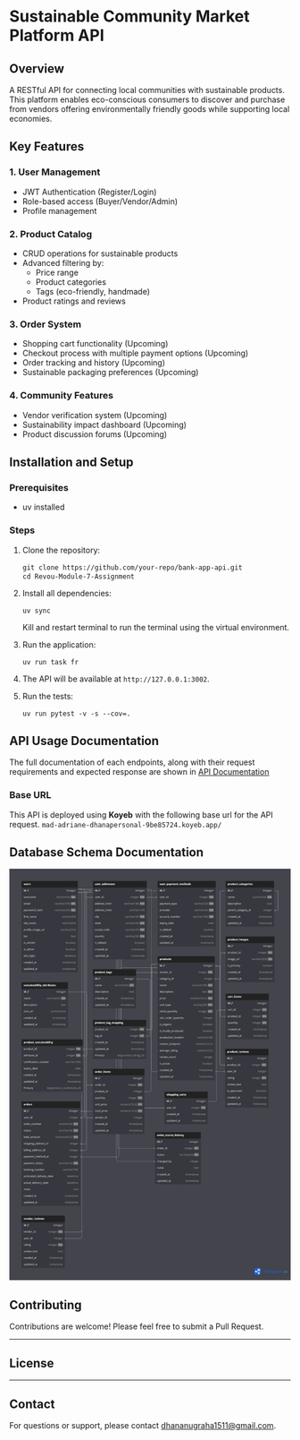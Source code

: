 # Sustainable Community Market Platform API

## Overview

A RESTful API for connecting local communities with sustainable products. This platform enables eco-conscious consumers to discover and purchase from vendors offering environmentally friendly goods while supporting local economies.

## Key Features

### 1. User Management
- JWT Authentication (Register/Login)
- Role-based access (Buyer/Vendor/Admin)
- Profile management 

### 2. Product Catalog
- CRUD operations for sustainable products
- Advanced filtering by:
  - Price range
  - Product categories
  - Tags (eco-friendly, handmade)
- Product ratings and reviews 

### 3. Order System
- Shopping cart functionality (Upcoming)
- Checkout process with multiple payment options (Upcoming)
- Order tracking and history (Upcoming)
- Sustainable packaging preferences (Upcoming)

### 4. Community Features
- Vendor verification system (Upcoming)
- Sustainability impact dashboard (Upcoming)
- Product discussion forums (Upcoming)

## Installation and Setup

### Prerequisites
- uv installed

### Steps
1. Clone the repository:
   ```
   git clone https://github.com/your-repo/bank-app-api.git
   cd Revou-Module-7-Assignment
   ```

2. Install all dependencies:
   ```
   uv sync
   ```
   Kill and restart terminal to run the terminal using the virtual environment.

3. Run the application:
   ```
   uv run task fr
   ```

4. The API will be available at `http://127.0.0.1:3002`.
   
5. Run the tests:
   ```
   uv run pytest -v -s --cov=.
   ```

## API Usage Documentation

The full documentation of each endpoints, along with their request requirements and expected  response are shown in [API Documentation](https://6uvtx8to8t.apidog.io/)

### Base URL
This API is deployed using **Koyeb**  with the following base url for the API request.
`mad-adriane-dhanapersonal-9be85724.koyeb.app/`

## Database Schema Documentation
<img src="https://github.com/DhanaNugraha/Revou-Individual-test/blob/main/assets/Sustainable%20Community%20Market.png">


## Contributing
Contributions are welcome! Please feel free to submit a Pull Request.

---
## License

---

## Contact
For questions or support, please contact [dhananugraha1511@gmail.com](mailto:dhananugraha1511@gmail.com).


